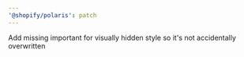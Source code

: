 ```yaml
---
'@shopify/polaris': patch
---
```


Add missing important for visually hidden style so it's not accidentally overwritten
